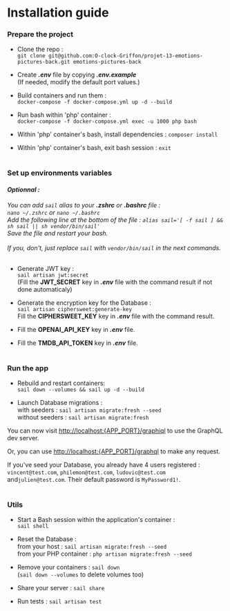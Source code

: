 # Installation guide

### Prepare the project

- Clone the repo :<br>
`git clone git@github.com:O-clock-Griffon/projet-13-emotions-pictures-back.git emotions-pictures-back`

- Create ***.env*** file by copying ***.env.example***<br>
(If needed, modify the default port values.)

- Build containers and run them : <br>
  `docker-compose -f docker-compose.yml up -d --build`

- Run bash within 'php' container : <br>
  `docker-compose -f docker-compose.yml exec -u 1000 php bash`

- Within 'php' container's bash, install dependencies :
`composer install`

- Within 'php' container's bash, exit bash session :
`exit`<br><br>

### Set up environments variables

#### *Optionnal :*
_You can add `sail` alias to your ***.zshrc*** or ***.bashrc*** file :<br>
`nano ~/.zshrc` or `nano ~/.bashrc`<br>
Add the following line at the bottom of the file :
`alias sail='[ -f sail ] && sh sail || sh vendor/bin/sail'`<br>
Save the file and restart your bash.<br><br>
If you, don't, just replace `sail` with `vendor/bin/sail` in the next commands._<br><br>

- Generate JWT key :<br>
`sail artisan jwt:secret`<br>
(Fill the **JWT_SECRET** key in ***.env*** file with the command result if not done automaticaly)

- Generate the encryption key for the Database :<br>
`sail artisan ciphersweet:generate-key`<br>
Fill the **CIPHERSWEET_KEY** key in ***.env*** file with the command result.

- Fill the **OPENAI_API_KEY** key in ***.env*** file.

- Fill the **TMDB_API_TOKEN** key in ***.env*** file.<br><br>

### Run the app

- Rebuild and restart containers:<br>
`sail down --volumes && sail up -d --build`

- Launch Database migrations :<br>
with seeders : `sail artisan migrate:fresh --seed`<br>
without seeders : `sail artisan migrate:fresh`

You can now visit <http://localhost:{APP_PORT}/graphiql> to use the GraphQL dev server.<br>

Or, you can use <http://localhost:{APP_PORT}/graphql> to make any request.<br>

If you've seed your Database, you already have 4 users registered : `vincent@test.com`, `philemon@test.com`, `ludovic@test.com` and`julien@test.com`. Their default password is `MyPassword1!`.<br><br>

### Utils

- Start a Bash session within the application's container :<br>
`sail shell`

- Reset the Database :<br>
from your host : `sail artisan migrate:fresh --seed`<br>
from your PHP container : `php artisan migrate:fresh --seed`

- Remove your containers : `sail down`<br>
(`sail down --volumes` to delete volumes too)

- Share your server : `sail share`

- Run tests : `sail artisan test`

